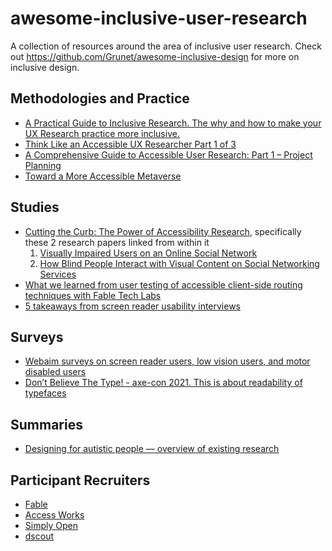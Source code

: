 # awesome-inclusive-user-research

A collection of resources around the area of inclusive user research. Check out https://github.com/Grunet/awesome-inclusive-design for more on inclusive design.

## Methodologies and Practice

- [A Practical Guide to Inclusive Research. The why and how to make your UX Research practice more inclusive.](https://medium.com/inclusive-research)
- [Think Like an Accessible UX Researcher Part 1 of 3](https://www.tpgi.com/think-like-an-accessible-ux-researcher-part-1-defining-your-research-problem/)
- [A Comprehensive Guide to Accessible User Research: Part 1 – Project Planning](https://dscout.com/people-nerds/accessible-user-research-1)
- [Toward a More Accessible Metaverse](https://medium.com/meta-research/toward-a-more-accessible-metaverse-a98684bb3f7e)

## Studies

- [Cutting the Curb: The Power of Accessibility Research](https://medium.com/meta-research/cutting-the-curb-the-power-of-accessibility-research-939f7fa7168), specifically these 2 research papers linked from within it
   1. [Visually Impaired Users on an Online Social Network](https://research.facebook.com/publications/visually-impaired-users-on-an-online-social-network/)
   2. [How Blind People Interact with Visual Content on Social Networking Services](https://research.facebook.com/publications/how-blind-people-interact-with-visual-content-on-social-networking-services/)
- [What we learned from user testing of accessible client-side routing techniques with Fable Tech Labs](https://www.gatsbyjs.com/blog/2019-07-11-user-testing-accessible-client-routing/)
- [5 takeaways from screen reader usability interviews](https://jessbudd.com/blog/screen-reader-usability-testing-observations/)

## Surveys

- [Webaim surveys on screen reader users, low vision users, and motor disabled users](https://webaim.org/projects/)
- [Don’t Believe The Type! - axe-con 2021. This is about readability of typefaces](https://youtu.be/h8IOqUl1zII)

## Summaries

- [Designing for autistic people — overview of existing research](https://uxdesign.cc/designing-for-autistic-people-overview-of-existing-research-d6f6dc20710e)

## Participant Recruiters

- [Fable](https://makeitfable.com/)
- [Access Works](https://access-works.com/)
- [Simply Open](https://www.simplyopen.io/)
- [dscout](https://dscout.com/)



